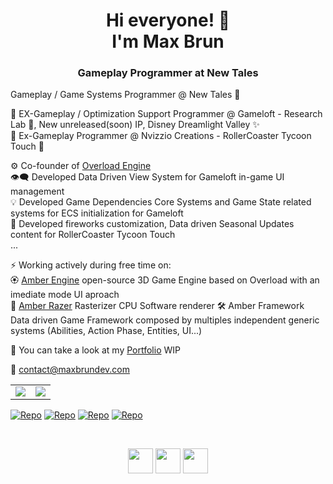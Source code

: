 <h1 align="center">Hi everyone! 👋 </br> I'm Max Brun</h1>
<h3 align="center">Gameplay Programmer at New Tales</h3>

Gameplay / Game Systems Programmer @ New Tales 🌌

📑 EX-Gameplay / Optimization Support Programmer @ Gameloft - Research Lab 🧪,  New unreleased(soon) IP,  Disney Dreamlight Valley ✨  
📑 Ex-Gameplay Programmer @ Nvizzio Creations - RollerCoaster Tycoon Touch 🎢

⚙️ Co-founder of [Overload Engine](https://github.com/adriengivry/Overload)   
👁️‍🗨️ Developed Data Driven View System for Gameloft in-game UI management   
💡 Developed Game Dependencies Core Systems and Game State related systems for ECS initialization for Gameloft   
🎡 Developed fireworks customization, Data driven Seasonal Updates content for RollerCoaster Tycoon Touch   
...

⚡ Working actively during free time on:   
🏵️ [Amber Engine](https://github.com/maxbrundev/Amberengine) open-source 3D Game Engine based on Overload with an imediate mode UI aproach   
📐 [Amber Razer](https://github.com/maxbrundev/Rasterizer) Rasterizer CPU Software renderer
🛠️ Amber Framework Data driven Game Framework composed by multiples independent generic systems (Abilities, Action Phase, Entities, UI...) 

🚀 You can take a look at my [Portfolio](https://maxbrundev.com) WIP

📧 contact@maxbrundev.com

<table>
  <tr> 
  <td align="center">
      <img align="center" src="https://github-readme-stats.vercel.app/api?username=maxbrundev&theme=dracula&show_icons=true&hide_title=true&include_all_commits=true&count_private=true&hide_border=false"/> 
      </td>
  <td align="center">
      <img align="center" src="https://github-readme-stats.vercel.app/api/top-langs/?username=maxbrundev&layout=compact&theme=dracula"/> 
      </td> 
    </tr>
</table>

[![Repo](https://github-readme-stats.vercel.app/api/pin/?username=maxbrundev&repo=AmberEngine&theme=dracula)](https://github.com/maxbrundev/AmberEngine)
[![Repo](https://github-readme-stats.vercel.app/api/pin/?username=maxbrundev&repo=AmberCraft&theme=dracula)](https://github.com/maxbrundev/AmberCraft)
[![Repo](https://github-readme-stats.vercel.app/api/pin/?username=maxbrundev&repo=Rasterizer&theme=dracula)](https://github.com/maxbrundev/Rasterizer)
[![Repo](https://github-readme-stats.vercel.app/api/pin/?username=maxbrundev&repo=Overload&theme=dracula)](https://github.com/maxbrundev/Overload)

</br>

<p align="center">
<a href="https://linkedin.com/in/maxbrun" 
target="_blank"><img align="center" src="https://cdn.jsdelivr.net/npm/simple-icons@3.11.0/icons/linkedin.svg" height="40" width="40"/></a> 
<a href="https://twitter.com/maxbrundev" 
target="_blank"><img align="center" src="https://cdn.jsdelivr.net/npm/simple-icons@3.11.0/icons/twitter.svg" height="40" width="40"/></a>
<a href="https://www.youtube.com/channel/UCl_kyBuX7qSY3B607lb_PSg" 
target="_blank"><img align="center" src="https://cdn.jsdelivr.net/npm/simple-icons@3.11.0/icons/youtube.svg" height="40" width="40"/></a>
</p>
